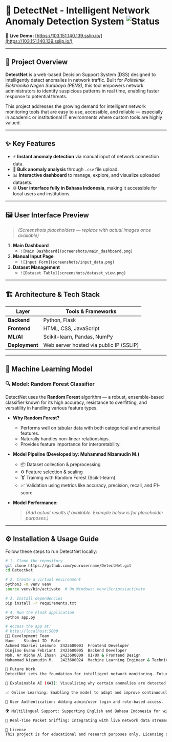 # 🚨 DetectNet - Intelligent Network Anomaly Detection System ![Status](https://img.shields.io/badge/status-completed-brightgreen)

🔗 **Live Demo:** [https://103.151.140.139.sslip.io/](https://103.151.140.139.sslip.io/)

---

## 🧠 Project Overview

**DetectNet** is a web-based Decision Support System (DSS) designed to intelligently detect anomalies in network traffic. Built for *Politeknik Elektronika Negeri Surabaya (PENS)*, this tool empowers network administrators to identify suspicious patterns in real time, enabling faster response to potential threats.

This project addresses the growing demand for intelligent network monitoring tools that are easy to use, accessible, and reliable — especially in academic or institutional IT environments where custom tools are highly valued.

---

## ✨ Key Features

- ⚡ **Instant anomaly detection** via manual input of network connection data.
- 📁 **Bulk anomaly analysis** through `.csv` file upload.
- 📊 **Interactive dashboard** to manage, explore, and visualize uploaded datasets.
- 🌐 **User interface fully in Bahasa Indonesia**, making it accessible for local users and institutions.

---

## 🖼️ User Interface Preview

> *(Screenshots placeholders — replace with actual images once available)*

1. **Main Dashboard**
   - `![Main Dashboard](screenshots/main_dashboard.png)`
2. **Manual Input Page**
   - `![Input Form](screenshots/input_data.png)`
3. **Dataset Management**
   - `![Dataset Table](screenshots/dataset_view.png)`

---

## 🏗️ Architecture & Tech Stack

| Layer      | Tools & Frameworks                     |
|------------|----------------------------------------|
| **Backend**   | Python, Flask                         |
| **Frontend**  | HTML, CSS, JavaScript                 |
| **ML/AI**     | Scikit-learn, Pandas, NumPy           |
| **Deployment**| Web server hosted via public IP (SSLIP) |

---

## 🧪 Machine Learning Model

### 🔍 Model: Random Forest Classifier

DetectNet uses the **Random Forest** algorithm — a robust, ensemble-based classifier known for its high accuracy, resistance to overfitting, and versatility in handling various feature types.

- **Why Random Forest?**
  - Performs well on tabular data with both categorical and numerical features.
  - Naturally handles non-linear relationships.
  - Provides feature importance for interpretability.

- **Model Pipeline (Developed by: Muhammad Nizamudin M.)**
  - 📦 Dataset collection & preprocessing
  - ⚙️ Feature selection & scaling
  - 🏋️ Training with Random Forest (Scikit-learn)
  - 📈 Validation using metrics like accuracy, precision, recall, and F1-score

- **Model Performance:**
  > *(Add actual results if available. Example below is for placeholder purposes.)*

---

## ⚙️ Installation & Usage Guide

Follow these steps to run DetectNet locally:

```bash
# 1. Clone the repository
git clone https://github.com/yourusername/DetectNet.git
cd DetectNet

# 2. Create a virtual environment
python3 -m venv venv
source venv/bin/activate  # On Windows: venv\Scripts\activate

# 3. Install dependencies
pip install -r requirements.txt

# 4. Run the Flask application
python app.py

# Access the app at:
# http://localhost:5000
👨‍💻 Development Team
Name	Student ID	Role
Achmed Nazriel Lesmono	2423600003	Frontend Developer
Dinjino Evano Febriant	2423600005	Backend Developer
Moh. Ar Ridho Al Ihsan	2423600009	UI/UX & Frontend Design
Muhammad Nizamudin M.	2423600024	Machine Learning Engineer & Technical Presenter

🔮 Future Work
DetectNet sets the foundation for intelligent network monitoring. Future enhancements may include:

🧠 Explainable AI (XAI): Visualizing why certain anomalies are detected to aid decision-making.

📈 Online Learning: Enabling the model to adapt and improve continuously with new network data.

🧰 User Authentication: Adding admin/user login and role-based access.

🌍 Multilingual Support: Supporting English and Bahasa Indonesia for wider reach.

📡 Real-Time Packet Sniffing: Integrating with live network data streams using tools like Scapy or Wireshark.

📜 License
This project is for educational and research purposes only. Licensing details can be discussed upon request.

